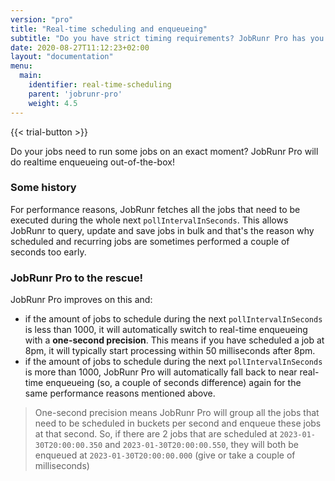 ```yaml
---
version: "pro"
title: "Real-time scheduling and enqueueing"
subtitle: "Do you have strict timing requirements? JobRunr Pro has you covered!"
date: 2020-08-27T11:12:23+02:00
layout: "documentation"
menu: 
  main: 
    identifier: real-time-scheduling
    parent: 'jobrunr-pro'
    weight: 4.5
---
```

{{< trial-button >}}

Do your jobs need to run some jobs on an exact moment? JobRunr Pro will do realtime enqueueing out-of-the-box!

### Some history
For performance reasons, JobRunr fetches all the jobs that need to be executed during the whole next `pollIntervalInSeconds`. This allows JobRunr to query, update and save jobs in bulk and that's the reason why scheduled and recurring jobs are sometimes performed a couple of seconds too early.

### JobRunr Pro to the rescue!
JobRunr Pro improves on this and:
- if the amount of jobs to schedule during the next `pollIntervalInSeconds` is less than 1000, it will automatically switch to real-time enqueueing with a __one-second precision__. This means if you have scheduled a job at 8pm, it will typically start processing within 50 milliseconds after 8pm.
- if the amount of jobs to schedule during the next `pollIntervalInSeconds` is more than 1000, JobRunr Pro will automatically fall back to near real-time enqueueing (so, a couple of seconds difference) again for the same performance reasons mentioned above.

> One-second precision means JobRunr Pro will group all the jobs that need to be scheduled in buckets per second and enqueue these jobs at that second. So, if there are 2 jobs that are scheduled at `2023-01-30T20:00:00.350` and `2023-01-30T20:00:00.550`, they will both be enqueued at `2023-01-30T20:00:00.000` (give or take a couple of milliseconds)
